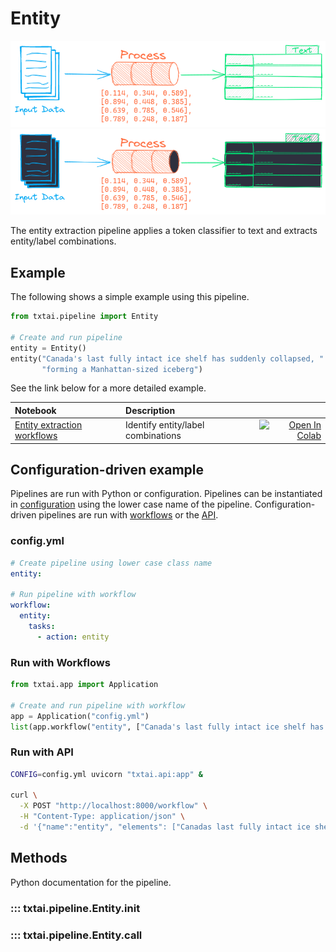 # Entity

![pipeline](../../images/pipeline.png#only-light)
![pipeline](../../images/pipeline-dark.png#only-dark)

The entity extraction pipeline applies a token classifier to text and extracts entity/label combinations.

## Example

The following shows a simple example using this pipeline.

```python
from txtai.pipeline import Entity

# Create and run pipeline
entity = Entity()
entity("Canada's last fully intact ice shelf has suddenly collapsed, " \
       "forming a Manhattan-sized iceberg")
```

See the link below for a more detailed example.

| Notebook  | Description  |       |
|:----------|:-------------|------:|
| [Entity extraction workflows](https://github.com/neuml/txtai/blob/master/examples/26_Entity_extraction_workflows.ipynb) | Identify entity/label combinations | [![Open In Colab](https://colab.research.google.com/assets/colab-badge.svg)](https://colab.research.google.com/github/neuml/txtai/blob/master/examples/26_Entity_extraction_workflows.ipynb) |

## Configuration-driven example

Pipelines are run with Python or configuration. Pipelines can be instantiated in [configuration](../../../api/configuration/#pipeline) using the lower case name of the pipeline. Configuration-driven pipelines are run with [workflows](../../../workflow/#configuration-driven-example) or the [API](../../../api#local-instance).

### config.yml
```yaml
# Create pipeline using lower case class name
entity:

# Run pipeline with workflow
workflow:
  entity:
    tasks:
      - action: entity
```

### Run with Workflows

```python
from txtai.app import Application

# Create and run pipeline with workflow
app = Application("config.yml")
list(app.workflow("entity", ["Canada's last fully intact ice shelf has suddenly collapsed, forming a Manhattan-sized iceberg"]))
```

### Run with API

```bash
CONFIG=config.yml uvicorn "txtai.api:app" &

curl \
  -X POST "http://localhost:8000/workflow" \
  -H "Content-Type: application/json" \
  -d '{"name":"entity", "elements": ["Canadas last fully intact ice shelf has suddenly collapsed, forming a Manhattan-sized iceberg"]}'
```

## Methods

Python documentation for the pipeline.

### ::: txtai.pipeline.Entity.__init__
### ::: txtai.pipeline.Entity.__call__
